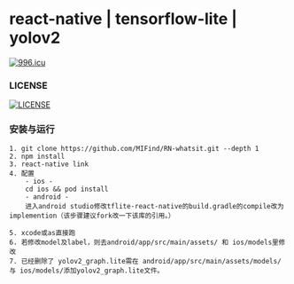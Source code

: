 # react-native | tensorflow-lite | yolov2
[![996.icu](https://img.shields.io/badge/link-996.icu-red.svg)](https://github.com/MIFind/RN-whatsit)

### LICENSE 
[![LICENSE](https://img.shields.io/badge/license-Anti%20996-blue.svg)](https://github.com/MIFind/RN-whatsit/blob/master/LICENSE)

### 安装与运行
  ```
  1. git clone https://github.com/MIFind/RN-whatsit.git --depth 1
  2. npm install
  3. react-native link
  4. 配置
      - ios -
      cd ios && pod install
      - android -
      进入android studio修改tflite-react-native的build.gradle的compile改为implemention（该步骤建议fork改一下该库的引用。）
  
  5. xcode或as直接跑
  6. 若修改model及label，则去android/app/src/main/assets/ 和 ios/models里修改
  7. 已经删除了 yolov2_graph.lite需在 android/app/src/main/assets/models/ 与 ios/models/添加yolov2_graph.lite文件。
  ```
